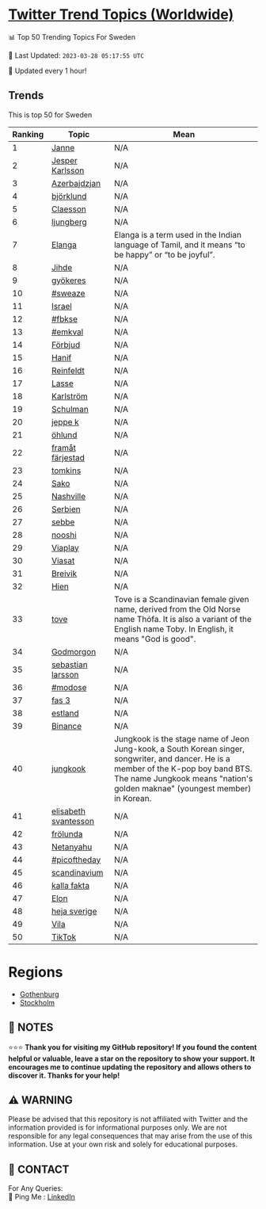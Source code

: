 [Twitter Trend Topics (Worldwide)](https://github.com/ErcinDedeoglu/Twitter-Trend-Topics)
==========


📊 Top 50 Trending Topics For Sweden

📆 Last Updated: `2023-03-28 05:17:55 UTC`

🔧 Updated every 1 hour!


## Trends

This is top 50 for Sweden

| Ranking | Topic | Mean |
| ------- | ------------ | ------------ |
| 1 | [Janne](http://twitter.com/search?q=Janne) | N/A |
| 2 | [Jesper Karlsson](http://twitter.com/search?q=Jesper+Karlsson) | N/A |
| 3 | [Azerbajdzjan](http://twitter.com/search?q=Azerbajdzjan) | N/A |
| 4 | [björklund](http://twitter.com/search?q=bj%c3%b6rklund) | N/A |
| 5 | [Claesson](http://twitter.com/search?q=Claesson) | N/A |
| 6 | [ljungberg](http://twitter.com/search?q=ljungberg) | N/A |
| 7 | [Elanga](http://twitter.com/search?q=Elanga) | Elanga is a term used in the Indian language of Tamil, and it means “to be happy” or “to be joyful”. |
| 8 | [Jihde](http://twitter.com/search?q=Jihde) | N/A |
| 9 | [gyökeres](http://twitter.com/search?q=gy%c3%b6keres) | N/A |
| 10 | [#sweaze](http://twitter.com/search?q=%23sweaze) | N/A |
| 11 | [Israel](http://twitter.com/search?q=Israel) | N/A |
| 12 | [#fbkse](http://twitter.com/search?q=%23fbkse) | N/A |
| 13 | [#emkval](http://twitter.com/search?q=%23emkval) | N/A |
| 14 | [Förbjud](http://twitter.com/search?q=F%c3%b6rbjud) | N/A |
| 15 | [Hanif](http://twitter.com/search?q=Hanif) | N/A |
| 16 | [Reinfeldt](http://twitter.com/search?q=Reinfeldt) | N/A |
| 17 | [Lasse](http://twitter.com/search?q=Lasse) | N/A |
| 18 | [Karlström](http://twitter.com/search?q=Karlstr%c3%b6m) | N/A |
| 19 | [Schulman](http://twitter.com/search?q=Schulman) | N/A |
| 20 | [jeppe k](http://twitter.com/search?q=jeppe+k) | N/A |
| 21 | [öhlund](http://twitter.com/search?q=%c3%b6hlund) | N/A |
| 22 | [framåt färjestad](http://twitter.com/search?q=fram%c3%a5t+f%c3%a4rjestad) | N/A |
| 23 | [tomkins](http://twitter.com/search?q=tomkins) | N/A |
| 24 | [Sako](http://twitter.com/search?q=Sako) | N/A |
| 25 | [Nashville](http://twitter.com/search?q=Nashville) | N/A |
| 26 | [Serbien](http://twitter.com/search?q=Serbien) | N/A |
| 27 | [sebbe](http://twitter.com/search?q=sebbe) | N/A |
| 28 | [nooshi](http://twitter.com/search?q=nooshi) | N/A |
| 29 | [Viaplay](http://twitter.com/search?q=Viaplay) | N/A |
| 30 | [Viasat](http://twitter.com/search?q=Viasat) | N/A |
| 31 | [Breivik](http://twitter.com/search?q=Breivik) | N/A |
| 32 | [Hien](http://twitter.com/search?q=Hien) | N/A |
| 33 | [tove](http://twitter.com/search?q=tove) | Tove is a Scandinavian female given name, derived from the Old Norse name Thófa. It is also a variant of the English name Toby. In English, it means "God is good". |
| 34 | [Godmorgon](http://twitter.com/search?q=Godmorgon) | N/A |
| 35 | [sebastian larsson](http://twitter.com/search?q=sebastian+larsson) | N/A |
| 36 | [#modose](http://twitter.com/search?q=%23modose) | N/A |
| 37 | [fas 3](http://twitter.com/search?q=fas+3) | N/A |
| 38 | [estland](http://twitter.com/search?q=estland) | N/A |
| 39 | [Binance](http://twitter.com/search?q=Binance) | N/A |
| 40 | [jungkook](http://twitter.com/search?q=jungkook) | Jungkook is the stage name of Jeon Jung-kook, a South Korean singer, songwriter, and dancer. He is a member of the K-pop boy band BTS. The name Jungkook means "nation's golden maknae" (youngest member) in Korean. |
| 41 | [elisabeth svantesson](http://twitter.com/search?q=elisabeth+svantesson) | N/A |
| 42 | [frölunda](http://twitter.com/search?q=fr%c3%b6lunda) | N/A |
| 43 | [Netanyahu](http://twitter.com/search?q=Netanyahu) | N/A |
| 44 | [#picoftheday](http://twitter.com/search?q=%23picoftheday) | N/A |
| 45 | [scandinavium](http://twitter.com/search?q=scandinavium) | N/A |
| 46 | [kalla fakta](http://twitter.com/search?q=kalla+fakta) | N/A |
| 47 | [Elon](http://twitter.com/search?q=Elon) | N/A |
| 48 | [heja sverige](http://twitter.com/search?q=heja+sverige) | N/A |
| 49 | [Vila](http://twitter.com/search?q=Vila) | N/A |
| 50 | [TikTok](http://twitter.com/search?q=TikTok) | N/A |



# Regions

* [Gothenburg](</Sweden/Gothenburg.md>)
* [Stockholm](</Sweden/Stockholm.md>)



## 📝 NOTES

⭐⭐⭐ **Thank you for visiting my GitHub repository! If you found the content helpful or valuable, leave a star on the repository to show your support. It encourages me to continue updating the repository and allows others to discover it. Thanks for your help!**


## ⚠️ WARNING

Please be advised that this repository is not affiliated with Twitter and the information provided is for informational purposes only. We are not responsible for any legal consequences that may arise from the use of this information. Use at your own risk and solely for educational purposes.


## 📨 CONTACT

 For Any Queries:  
            🏓 Ping Me : [LinkedIn](https://www.linkedin.com/in/ercindedeoglu/)
